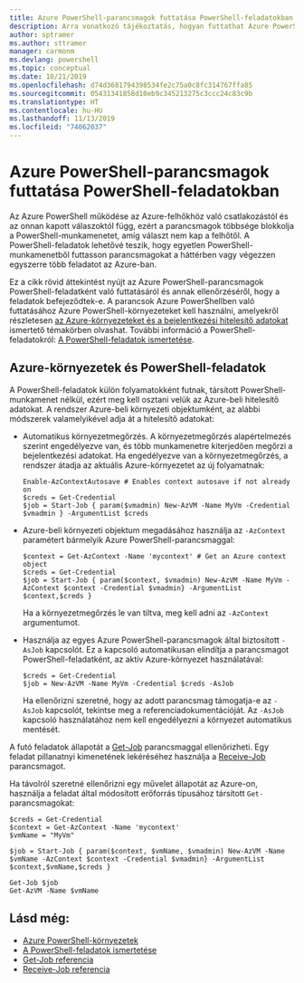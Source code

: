 ```yaml
---
title: Azure PowerShell-parancsmagok futtatása PowerShell-feladatokban
description: Arra vonatkozó tájékoztatás, hogyan futtathat Azure PowerShell-parancsmagokat párhuzamosan vagy háttérfeladatként az -AsJob és a Start-Job segítségével.
author: sptramer
ms.author: sttramer
manager: carmonm
ms.devlang: powershell
ms.topic: conceptual
ms.date: 10/21/2019
ms.openlocfilehash: d74d3681794398534fe2c75a0c8fc314767ffa85
ms.sourcegitcommit: 05431341858d10eb9c345213275c3ccc24c83c9b
ms.translationtype: HT
ms.contentlocale: hu-HU
ms.lasthandoff: 11/13/2019
ms.locfileid: "74062037"
---
```

# <a name="run-azure-powershell-cmdlets-in-powershell-jobs"></a>Azure PowerShell-parancsmagok futtatása PowerShell-feladatokban

Az Azure PowerShell működése az Azure-felhőkhöz való csatlakozástól és az onnan kapott válaszoktól függ, ezért a parancsmagok többsége blokkolja a PowerShell-munkamenetet, amíg választ nem kap a felhőtől.
A PowerShell-feladatok lehetővé teszik, hogy egyetlen PowerShell-munkamenetből futtasson parancsmagokat a háttérben vagy végezzen egyszerre több feladatot az Azure-ban.

Ez a cikk rövid áttekintést nyújt az Azure PowerShell-parancsmagok PowerShell-feladatként való futtatásáról és annak ellenőrzéséről, hogy a feladatok befejeződtek-e. A parancsok Azure PowerShellben való futtatásához Azure PowerShell-környezeteket kell használni, amelyekről részletesen [az Azure-környezeteket és a bejelentkezési hitelesítő adatokat](context-persistence.md) ismertető témakörben olvashat.
További információ a PowerShell-feladatokról: [A PowerShell-feladatok ismertetése](/powershell/module/microsoft.powershell.core/about/about_jobs).

## <a name="azure-contexts-with-powershell-jobs"></a>Azure-környezetek és PowerShell-feladatok

A PowerShell-feladatok külön folyamatokként futnak, társított PowerShell-munkamenet nélkül, ezért meg kell osztani velük az Azure-beli hitelesítő adatokat. A rendszer Azure-beli környezeti objektumként, az alábbi módszerek valamelyikével adja át a hitelesítő adatokat:

* Automatikus környezetmegőrzés. A környezetmegőrzés alapértelmezés szerint engedélyezve van, és több munkamenetre kiterjedően megőrzi a bejelentkezési adatokat. Ha engedélyezve van a környezetmegőrzés, a rendszer átadja az aktuális Azure-környezetet az új folyamatnak:

  ```azurepowershell-interactive
  Enable-AzContextAutosave # Enables context autosave if not already on
  $creds = Get-Credential
  $job = Start-Job { param($vmadmin) New-AzVM -Name MyVm -Credential $vmadmin } -ArgumentList $creds
  ```

* Azure-beli környezeti objektum megadásához használja az `-AzContext` paramétert bármelyik Azure PowerShell-parancsmaggal:

  ```azurepowershell-interactive
  $context = Get-AzContext -Name 'mycontext' # Get an Azure context object
  $creds = Get-Credential
  $job = Start-Job { param($context, $vmadmin) New-AzVM -Name MyVm -AzContext $context -Credential $vmadmin} -ArgumentList $context,$creds }
  ```

  Ha a környezetmegőrzés le van tiltva, meg kell adni az `-AzContext` argumentumot.

* Használja az egyes Azure PowerShell-parancsmagok által biztosított `-AsJob` kapcsolót. Ez a kapcsoló automatikusan elindítja a parancsmagot PowerShell-feladatként, az aktív Azure-környezet használatával:

  ```azurepowershell-interactive
  $creds = Get-Credential
  $job = New-AzVM -Name MyVm -Credential $creds -AsJob
  ```

  Ha ellenőrizni szeretné, hogy az adott parancsmag támogatja-e az `-AsJob` kapcsolót, tekintse meg a referenciadokumentációját. Az `-AsJob` kapcsoló használatához nem kell engedélyezni a környezet automatikus mentését.

A futó feladatok állapotát a [Get-Job](/powershell/module/microsoft.powershell.core/get-job) parancsmaggal ellenőrizheti. Egy feladat pillanatnyi kimenetének lekéréséhez használja a [Receive-Job](/powershell/module/microsoft.powershell.core/receive-job) parancsmagot.

Ha távolról szeretné ellenőrizni egy művelet állapotát az Azure-on, használja a feladat által módosított erőforrás típusához társított `Get-` parancsmagokat:

```azurepowershell-interactive
$creds = Get-Credential
$context = Get-AzContext -Name 'mycontext'
$vmName = "MyVm"

$job = Start-Job { param($context, $vmName, $vmadmin) New-AzVM -Name $vmName -AzContext $context -Credential $vmadmin} -ArgumentList $context,$vmName,$creds }

Get-Job $job
Get-AzVM -Name $vmName
```

## <a name="see-also"></a>Lásd még:

* [Azure PowerShell-környezetek](context-persistence.md)
* [A PowerShell-feladatok ismertetése](/powershell/module/microsoft.powershell.core/about/about_jobs)
* [Get-Job referencia](/powershell/module/microsoft.powershell.core/get-job)
* [Receive-Job referencia](/powershell/module/microsoft.powershell.core/receive-job)
